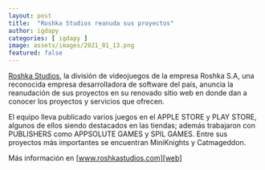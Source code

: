 ```yaml
---
layout: post
title:  "Roshka Studios reanuda sus proyectos"
author: igdapy
categories: [ igdapy ]
image: assets/images/2021_01_13.png
featured: false
---
```


[Roshka Studios][web], la división de videojuegos de la empresa Roshka S.A, una reconocida empresa desarrolladora de software del país, anuncia la reanudación de sus proyectos en su renovado sitio web en donde dan a conocer los proyectos y servicios que ofrecen.

El equipo lleva publicado varios juegos en el APPLE STORE y PLAY STORE, algunos de ellos siendo destacados en las tiendas; además trabajaron con PUBLISHERS como APPSOLUTE GAMES y SPIL GAMES. Entre sus proyectos más importantes se encuentran MiniKnights y Catmageddon.

Más información en [www.roshkastudios.com][web]

[web]:roshkastudios.com
